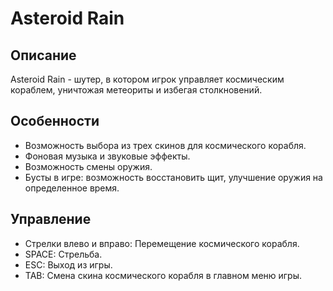 # Asteroid Rain

## Описание

Asteroid Rain -  шутер, в котором игрок управляет космическим кораблем, уничтожая метеориты и избегая столкновений.

## Особенности

- Возможность выбора из трех скинов для космического корабля.
- Фоновая музыка и звуковые эффекты.
- Возможность смены оружия.
- Бусты в игре: возможность восстановить щит, улучшение оружия на определенное время.

## Управление

- Стрелки влево и вправо: Перемещение космического корабля.
- SPACE: Стрельба.
- ESC: Выход из игры.
- TAB: Смена скина космического корабля в главном меню игры.
